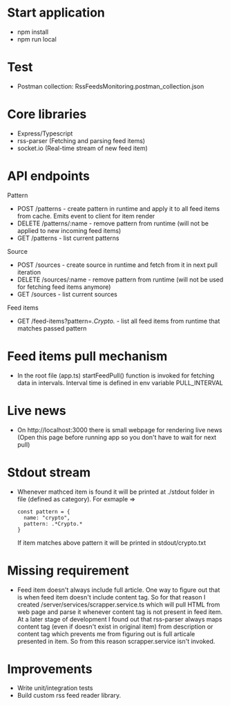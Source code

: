 # Start application

- npm install
- npm run local

# Test
- Postman collection: RssFeedsMonitoring.postman_collection.json

# Core libraries
- Express/Typescript
- rss-parser (Fetching and parsing feed items)
- socket.io (Real-time stream of new feed item)

# API endpoints

Pattern

- POST /patterns - create pattern in runtime and apply it to all feed items from cache. Emits event to client for item render
- DELETE /patterns/:name - remove pattern from runtime (will not be applied to new incoming feed items)
- GET /patterns - list current patterns

Source

- POST /sources - create source in runtime and fetch from it in next pull iteration
- DELETE /sources/:name - remove pattern from runtime (will not be used for fetching feed items anymore)
- GET /sources - list current sources

Feed items

- GET /feed-items?pattern=.*Crypto.* - list all feed items from runtime that matches passed pattern

# Feed items pull mechanism

- In the root file (app.ts) startFeedPull() function is invoked for fetching data in intervals. Interval time is defined in env variable PULL_INTERVAL

# Live news

- On http://localhost:3000 there is small webpage for rendering live news (Open this page before running app so you don't have to wait for next pull)

# Stdout stream

- Whenever mathced item is found it will be printed at ./stdout folder in file (defined as category). For exmaple =>

  ```javscript
  const pattern = {
    name: "crypto",
    pattern: .*Crypto.*
  }
  ```
  If item matches above pattern it will be printed in stdout/crypto.txt

# Missing requirement

- Feed item doesn't always include full article. One way to figure out that is when feed item doesn't include content tag. So for that reason I created /server/services/scrapper.service.ts which will pull HTML from web page and parse it whenever content tag is not present in feed item. At a later stage of development I found out that rss-parser always maps content tag (even if doesn't exist in original item) from description or content tag which prevents me from figuring out is full articale presented in item. So from this reason scrapper.service isn't invoked.
  
# Improvements

- Write unit/integration tests
- Build custom rss feed reader library.
